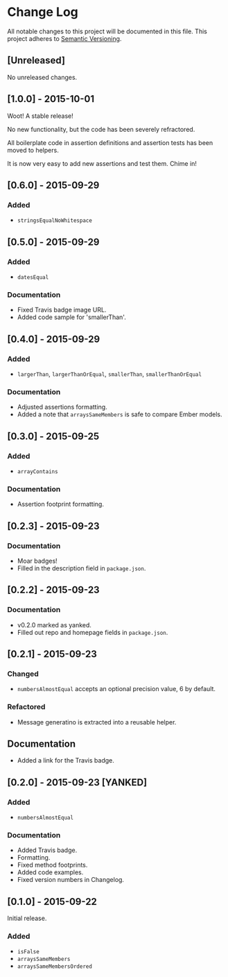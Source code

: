 # Change Log
All notable changes to this project will be documented in this file.
This project adheres to [Semantic Versioning](http://semver.org/).

## [Unreleased]

No unreleased changes.


## [1.0.0] - 2015-10-01

Woot! A stable release!

No new functionality, but the code has been severely refractored.

All boilerplate code in assertion definitions and assertion tests has been moved to helpers.

It is now very easy to add new assertions and test them. Chime in!


## [0.6.0] - 2015-09-29

### Added
- `stringsEqualNoWhitespace`



## [0.5.0] - 2015-09-29

### Added
- `datesEqual`

### Documentation
- Fixed Travis badge image URL.
- Added code sample for 'smallerThan'.



## [0.4.0] - 2015-09-29

### Added
- `largerThan`, `largerThanOrEqual`, `smallerThan`, `smallerThanOrEqual`

### Documentation
- Adjusted assertions formatting.
- Added a note that `arraysSameMembers` is safe to compare Ember models.




## [0.3.0] - 2015-09-25

### Added
- `arrayContains`

### Documentation
- Assertion footprint formatting.



## [0.2.3] - 2015-09-23

### Documentation
- Moar badges!
- Filled in the description field in `package.json`.



## [0.2.2] - 2015-09-23

### Documentation
- v0.2.0 marked as yanked.
- Filled out repo and homepage fields in `package.json`.



## [0.2.1] - 2015-09-23

### Changed
- `numbersAlmostEqual` accepts an optional precision value, 6 by default.

### Refactored
- Message generatino is extracted into a reusable helper.

## Documentation
- Added a link for the Travis badge.




## [0.2.0] - 2015-09-23 [YANKED]

### Added
- `numbersAlmostEqual`

### Documentation
- Added Travis badge.
- Formatting.
- Fixed method footprints.
- Added code examples.
- Fixed version numbers in Changelog.



## [0.1.0] - 2015-09-22
Initial release.

### Added
- `isFalse`
- `arraysSameMembers`
- `arraysSameMembersOrdered`
